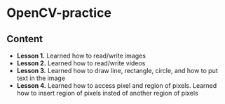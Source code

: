 ﻿# OpenCV-practice

## Content
* **Lesson 1.** Learned how to read/write images
* **Lesson 2.** Learned how to read/write videos
* **Lesson 3.** Learned how to draw line, rectangle, circle, and how to put text in the image
* **Lesson 4.** Learned how to access pixel and region of pixels. Learned how to insert region of pixels insted of another region of pixels
